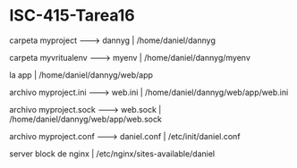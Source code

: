 # ISC-415-Tarea16

carpeta myproject ---> dannyg | /home/daniel/dannyg

carpeta myvritualenv ---> myenv | /home/daniel/dannyg/myenv

la app | /home/daniel/dannyg/web/app

archivo myproject.ini ---> web.ini | /home/daniel/dannyg/web/app/web.ini

archivo myproject.sock ---> web.sock | /home/daniel/dannyg/web/app/web.sock

archivo myproject.conf ---> daniel.conf | /etc/init/daniel.conf

server block de nginx | /etc/nginx/sites-available/daniel

